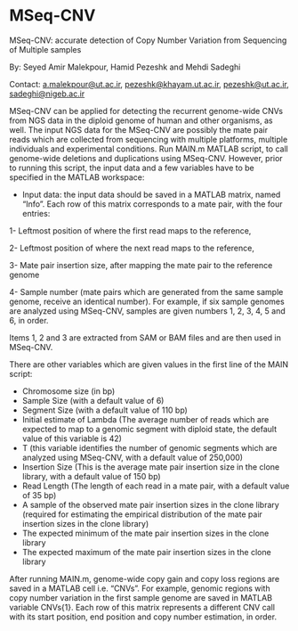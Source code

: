 # MSeq-CNV
MSeq-CNV: accurate detection of Copy Number Variation from Sequencing of Multiple samples

By: 
Seyed Amir Malekpour, Hamid Pezeshk and Mehdi Sadeghi

Contact: a.malekpour@ut.ac.ir, pezeshk@khayam.ut.ac.ir, pezeshk@ut.ac.ir, sadeghi@nigeb.ac.ir

MSeq-CNV can be applied for detecting the recurrent genome-wide CNVs from NGS data in the diploid genome of human and other organisms, as well. The input NGS data for the MSeq-CNV are possibly the mate pair reads which are collected from sequencing with multiple platforms, multiple individuals and experimental conditions.
Run MAIN.m MATLAB script, to call genome-wide deletions and duplications using MSeq-CNV. However, prior to running this script, the input data and a few variables have to be specified in the MATLAB workspace:

-	Input data: the input data should be saved in a MATLAB matrix, named “Info”. Each row of this matrix corresponds to a mate pair, with the four entries:

1-	Leftmost position of where the first read maps to the reference,

2-	Leftmost position of where the next read maps to the reference,

3-	Mate pair insertion size, after mapping the mate pair to the reference genome

4-	Sample number (mate pairs which are generated from the same sample genome, receive an identical number). For example, if six sample genomes are analyzed using MSeq-CNV, samples are given numbers 1, 2, 3, 4, 5 and 6, in order. 


Items 1, 2 and 3 are extracted from SAM or BAM files and are then used in MSeq-CNV.


There are other variables which are given values in the first line of the MAIN script: 
-	Chromosome size (in bp)
-	Sample Size (with a default value of 6)
-	Segment Size (with a default value of 110 bp)
-	Initial estimate of Lambda (The average number of reads which are expected to map to a genomic segment with diploid state, the default value of this variable is 42)
-	T (this variable identifies the number of genomic segments which are analyzed using MSeq-CNV, with a default value of 250,000)
-	Insertion Size (This is the average mate pair insertion size in the clone library, with a default value of 150 bp)
-	Read Length (The length of each read in a mate pair, with a default value of 35 bp)
-	A sample of the observed mate pair insertion sizes in the clone library (required for estimating the empirical distribution of the mate pair insertion sizes in the clone library) 
-	The expected minimum of the mate pair insertion sizes in the clone library
-	The expected maximum of the mate pair insertion sizes in the clone library 


After running MAIN.m, genome-wide copy gain and copy loss regions are saved in a MATLAB cell i.e. “CNVs”. For example, genomic regions with copy number variation in the first sample genome are saved in MATLAB variable CNVs{1}. Each row of this matrix represents a different CNV call with its start position, end position and copy number estimation, in order.
